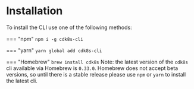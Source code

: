 # Installation

To install the CLI use one of the following methods:

=== "npm"
    `npm i -g cdk8s-cli`

=== "yarn"
    `yarn global add cdk8s-cli`

=== "Homebrew"
    `brew install cdk8s`
Note: the latest version of the `cdk8s` cli available via Homebrew is `0.33.0`. Homebrew does not accept beta versions, so until there is a stable release please use `npm` or `yarn` to install the latest cli.